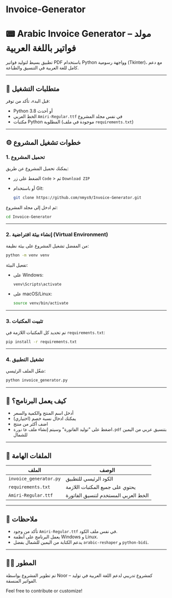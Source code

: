 # Invoice-Generator

# 📟 Arabic Invoice Generator – مولد فواتير باللغة العربية

تطبيق بسيط لتوليد فواتير PDF باستخدام Python وواجهة رسومية (Tkinter)، مع دعم كامل للغة العربية في التنسيق والطباعة.

---

## 📆 متطلبات التشغيل

قبل البدء، تأكد من توفر:

* Python 3.8 أو أحدث
* الخط العربي `Amiri-Regular.ttf` في نفس مجلد المشروع
* مكتبات Python المطلوبة (موجودة في ملف `requirements.txt`)

---

## ⚙️ خطوات تشغيل المشروع

### 1. تحميل المشروع

يمكنك تحميل المشروع عن طريق:

* الضغط على زر `Code` > ثم `Download ZIP`
* أو باستخدام Git:

  ```bash
  git clone https://github.com/nmys9/Invoice-Generator.git
  ```

ثم ادخل إلى مجلد المشروع:

```bash
cd Invoice-Generator
```

---

### 2. إنشاء بيئة افتراضية (Virtual Environment)

من المفضل تشغيل المشروع على بيئة نظيفة:

```bash
python -m venv venv
```

تفعيل البيئة:

* على Windows:

  ```bash
  venv\Scripts\activate
  ```
* على macOS/Linux:

  ```bash
  source venv/bin/activate
  ```

---

### 3. تثبيت المكتبات

تم تحديد كل المكتبات اللازمة في `requirements.txt`:

```bash
pip install -r requirements.txt
```

---

### 4. تشغيل التطبيق

شغّل الملف الرئيسي:

```bash
python invoice_generator.py
```

---

## 📅 كيف يعمل البرنامج؟

* أدخل اسم المنتج والكمية والسعر
* يمكنك ادخال نسبة خصم (اختياري)
* اضف أكثر من منتج
* اضغط على "توليد الفاتورة" وسيتم إنشاء ملف `فاتورة.pdf` بتنسيق عربي من اليمين للشمال

---

## 📁 الملفات الهامة

| الملف                  | الوصف                                |
| ---------------------- | ------------------------------------ |
| `invoice_generator.py` | الكود الرئيسي للتطبيق                |
| `requirements.txt`     | يحتوي على جميع المكتبات اللازمة      |
| `Amiri-Regular.ttf`    | الخط العربي المستخدم لتنسيق الفاتورة |

---

## 📜 ملاحظات

* تأكد من وجود `Amiri-Regular.ttf` في نفس ملف الكود.
* يعمل البرنامج على أنظمة Windows و Linux.
* يدعم الكتابة من اليمين للشمال بفضل `arabic-reshaper` و `python-bidi`.

---

## 👨‍💼 المطور

تم تطوير المشروع بواسطة Noor – كمشروع تدريبي لدعم اللغة العربية في توليد الفواتير المنسقة.

Feel free to contribute or customize!
